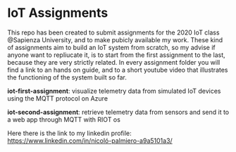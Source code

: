# IoT Assignments

This repo has been created to submit assignments for the 2020 IoT class @Sapienza University, and to make pubicly available
my work. These kind of assignments aim to build an IoT system from scratch, so my advise if anyone want to repliucate it, is
to start from the first assignment to the last, because they are very strictly related. In every assignment folder you will find a link to an hands on guide, and to a short youtube video that illustrates the functioning of the system built so far.

**iot-first-assignment**: visualize telemetry data from simulated IoT devices using the MQTT protocol on Azure

**iot-second-assignment**: retrieve telemetry data from sensors and send it to a web app through MQTT with RIOT os

Here there is the link to my linkedin profile:
https://www.linkedin.com/in/nicoló-palmiero-a9a5101a3/
